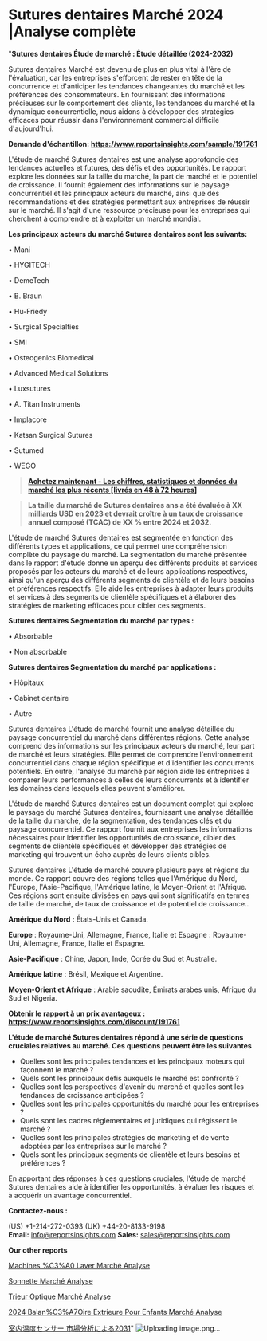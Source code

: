 # Sutures dentaires Marché 2024 |Analyse complète

"<strong>Sutures dentaires Étude de marché : Étude détaillée (2024-2032)</strong>

Sutures dentaires Marché est devenu de plus en plus vital à l'ère de l'évaluation, car les entreprises s'efforcent de rester en tête de la concurrence et d'anticiper les tendances changeantes du marché et les préférences des consommateurs. En fournissant des informations précieuses sur le comportement des clients, les tendances du marché et la dynamique concurrentielle, nous aidons à développer des stratégies efficaces pour réussir dans l'environnement commercial difficile d'aujourd'hui.

<strong>Demande d'échantillon: <a href=https://www.reportsinsights.com/sample/191761>https://www.reportsinsights.com/sample/191761</a></strong>

L'étude de marché Sutures dentaires est une analyse approfondie des tendances actuelles et futures, des défis et des opportunités. Le rapport explore les données sur la taille du marché, la part de marché et le potentiel de croissance. Il fournit également des informations sur le paysage concurrentiel et les principaux acteurs du marché, ainsi que des recommandations et des stratégies permettant aux entreprises de réussir sur le marché. Il s'agit d'une ressource précieuse pour les entreprises qui cherchent à comprendre et à exploiter un marché mondial.

<strong>Les principaux acteurs du marché Sutures dentaires sont les suivants:</strong>

• Mani

• HYGITECH

• DemeTech

• B. Braun

• Hu-Friedy

• Surgical Specialties

• SMI

• Osteogenics Biomedical

• Advanced Medical Solutions

• Luxsutures

• A. Titan Instruments

• Implacore

• Katsan Surgical Sutures

• Sutumed

• WEGO
<blockquote><a href=https://www.reportsinsights.com/buynow/191761><span style=text-decoration: underline;><strong>Achetez maintenant - Les chiffres, statistiques et données du marché les plus récents [livrés en 48 à 72 heures]</strong></span></a></blockquote>
<blockquote><span style=text-decoration: underline;><strong>La taille du marché de Sutures dentaires ans a été évaluée à XX milliards USD en 2023 et devrait croître à un taux de croissance annuel composé (TCAC) de XX % entre 2024 et 2032.</strong></span></blockquote>
L'étude de marché Sutures dentaires est segmentée en fonction des différents types et applications, ce qui permet une compréhension complète du paysage du marché. La segmentation du marché présentée dans le rapport d'étude donne un aperçu des différents produits et services proposés par les acteurs du marché et de leurs applications respectives, ainsi qu'un aperçu des différents segments de clientèle et de leurs besoins et préférences respectifs. Elle aide les entreprises à adapter leurs produits et services à des segments de clientèle spécifiques et à élaborer des stratégies de marketing efficaces pour cibler ces segments.

<strong>Sutures dentaires Segmentation du marché par types :</strong>

• Absorbable

• Non absorbable

<strong>Sutures dentaires Segmentation du marché par applications :</strong>

• Hôpitaux

• Cabinet dentaire

• Autre

Sutures dentaires L'étude de marché fournit une analyse détaillée du paysage concurrentiel du marché dans différentes régions. Cette analyse comprend des informations sur les principaux acteurs du marché, leur part de marché et leurs stratégies. Elle permet de comprendre l'environnement concurrentiel dans chaque région spécifique et d'identifier les concurrents potentiels. En outre, l'analyse du marché par région aide les entreprises à comparer leurs performances à celles de leurs concurrents et à identifier les domaines dans lesquels elles peuvent s'améliorer.

L'étude de marché Sutures dentaires est un document complet qui explore le paysage du marché Sutures dentaires, fournissant une analyse détaillée de la taille du marché, de la segmentation, des tendances clés et du paysage concurrentiel. Ce rapport fournit aux entreprises les informations nécessaires pour identifier les opportunités de croissance, cibler des segments de clientèle spécifiques et développer des stratégies de marketing qui trouvent un écho auprès de leurs clients cibles.

Sutures dentaires L'étude de marché couvre plusieurs pays et régions du monde. Ce rapport couvre des régions telles que l'Amérique du Nord, l'Europe, l'Asie-Pacifique, l'Amérique latine, le Moyen-Orient et l'Afrique. Ces régions sont ensuite divisées en pays qui sont significatifs en termes de taille de marché, de taux de croissance et de potentiel de croissance..

<strong>Amérique du Nord :</strong> États-Unis et Canada.

<strong>Europe</strong> : Royaume-Uni, Allemagne, France, Italie et Espagne : Royaume-Uni, Allemagne, France, Italie et Espagne.

<strong>Asie-Pacifique</strong> : Chine, Japon, Inde, Corée du Sud et Australie.

<strong>Amérique latine</strong> : Brésil, Mexique et Argentine.

<strong>Moyen-Orient et Afrique</strong> : Arabie saoudite, Émirats arabes unis, Afrique du Sud et Nigeria.

<strong>Obtenir le rapport à un prix avantageux : <a href=https://www.reportsinsights.com/discount/191761>https://www.reportsinsights.com/discount/191761</a></strong>

<strong>L'étude de marché Sutures dentaires répond à une série de questions cruciales relatives au marché. Ces questions peuvent être les suivantes</strong>
<ul>
  <li>Quelles sont les principales tendances et les principaux moteurs qui façonnent le marché ?</li>
  <li>Quels sont les principaux défis auxquels le marché est confronté ?</li>
  <li>Quelles sont les perspectives d'avenir du marché et quelles sont les tendances de croissance anticipées ?</li>
  <li>Quelles sont les principales opportunités du marché pour les entreprises ?</li>
  <li>Quels sont les cadres réglementaires et juridiques qui régissent le marché ?</li>
  <li>Quelles sont les principales stratégies de marketing et de vente adoptées par les entreprises sur le marché ?</li>
  <li>Quels sont les principaux segments de clientèle et leurs besoins et préférences ?</li>
</ul>
En apportant des réponses à ces questions cruciales, l'étude de marché Sutures dentaires aide à identifier les opportunités, à évaluer les risques et à acquérir un avantage concurrentiel.

<strong>Contactez-nous :</strong>

(US) +1-214-272-0393
(UK) +44-20-8133-9198
<strong>Email:</strong> <a>info@reportsinsights.com</a>
<strong>Sales:</strong> <a>sales@reportsinsights.com</a>

<strong>Our other reports</strong>

<a href=https://www.linkedin.com/pulse/machines-%C3%A0-laver-march%C3%A9-rapport-2024-nouvelles-eidwf/>Machines %C3%A0 Laver Marché Analyse</a>

<a href=https://www.linkedin.com/pulse/sonnette-march%C3%A9domaines-de-croissance-actions-urk4c/>Sonnette Marché Analyse</a>

<a href=https://www.linkedin.com/pulse/trieur-optique-march%C3%A9-perspectives-de-croissance-vwtyf/>Trieur Optique Marché Analyse</a>

<a href=https://www.linkedin.com/pulse/2024-balan%C3%A7oire-ext%C3%A9rieure-pour-enfants-march%C3%A9-fhctc/>2024 Balan%C3%A7Oire Extrieure Pour Enfants Marché Analyse</a>

<a href=https://www.linkedin.com/pulse/室内温度センサー-市場2023topベンダーによる新しい調査-reports-insights-expert/>室内温度センサー 市場分析による2031</a>"
![Uploading image.png…]()
